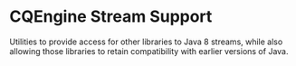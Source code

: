 # CQEngine Stream Support

Utilities to provide access for other libraries to Java 8 streams, while also allowing those libraries to retain compatibility with earlier versions of Java.
